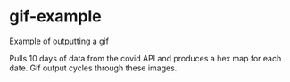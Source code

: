 # gif-example
Example of outputting a gif

Pulls 10 days of data from the covid API and produces a hex map for each date. 
Gif output cycles through these images. 